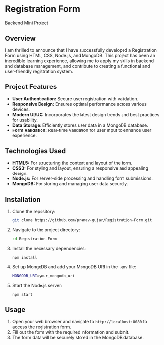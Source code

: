 # Registration Form
Backend Mini Project

## Overview

I am thrilled to announce that I have successfully developed a Registration Form using HTML, CSS, Node.js, and MongoDB. This project has been an incredible learning experience, allowing me to apply my skills in backend and database management, and contribute to creating a functional and user-friendly registration system.

## Project Features

- **User Authentication:** Secure user registration with validation.
- **Responsive Design:** Ensures optimal performance across various devices.
- **Modern UI/UX:** Incorporates the latest design trends and best practices for usability.
- **Data Storage:** Efficiently stores user data in a MongoDB database.
- **Form Validation:** Real-time validation for user input to enhance user experience.

## Technologies Used

- **HTML5:** For structuring the content and layout of the form.
- **CSS3:** For styling and layout, ensuring a responsive and appealing design.
- **Node.js:** For server-side processing and handling form submissions.
- **MongoDB:** For storing and managing user data securely.

## Installation

1. Clone the repository:
    ```bash
    git clone https://github.com/pranav-gujar/Registration-Form.git
    ```
2. Navigate to the project directory:
    ```bash
    cd Registration-Form
    ```
3. Install the necessary dependencies:
    ```bash
    npm install
    ```
4. Set up MongoDB and add your MongoDB URI in the `.env` file:
    ```bash
    MONGODB_URI=your_mongodb_uri
    ```
5. Start the Node.js server:
    ```bash
    npm start
    ```

## Usage

1. Open your web browser and navigate to `http://localhost:8080` to access the registration form.
2. Fill out the form with the required information and submit.
3. The form data will be securely stored in the MongoDB database.
